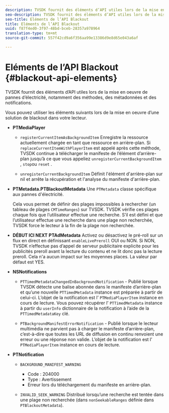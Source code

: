 ```yaml
---
description: TVSDK fournit des éléments d’API utiles lors de la mise en oeuvre de pannes d’électricité, notamment des méthodes, des métadonnées et des notifications.
seo-description: TVSDK fournit des éléments d’API utiles lors de la mise en oeuvre de pannes d’électricité, notamment des méthodes, des métadonnées et des notifications.
seo-title: Eléments de l’API Blackout
title: Eléments de l’API Blackout
uuid: f87f4ed0-3f97-48bd-bceb-28357a978964
translation-type: tm+mt
source-git-commit: 557f42cd9a6f356aa99e13386d9e8d65e043a6af

---
```



# Eléments de l’API Blackout {#blackout-api-elements}

TVSDK fournit des éléments d’API utiles lors de la mise en oeuvre de pannes d’électricité, notamment des méthodes, des métadonnées et des notifications.

Vous pouvez utiliser les éléments suivants lors de la mise en oeuvre d’une solution de blackout dans votre lecteur.

* **PTMediaPlayer**

   * `registerCurrentItemAsBackgroundItem` Enregistre la ressource actuellement chargée en tant que ressource en arrière-plan. Si `replaceCurrentItemWithPlayerItem` est appelé après cette méthode, TVSDK continue à télécharger le manifeste de l’élément d’arrière-plan jusqu’à ce que vous appeliez `unregisterCurrentBackgroundItem` , `stop`ou `reset` .

   * `unregisterCurrentBackgroundItem` Définit l&#39;élément d&#39;arrière-plan sur nil et arrête la récupération et l&#39;analyse du manifeste d&#39;arrière-plan.

* **PTMetadata.PTBlackoutMetadata** Une `PTMetadata` classe spécifique aux pannes d&#39;électricité.

   Cela vous permet de définir des plages impossibles à rechercher (un tableau de plages `CMTimeRanges`) sur TVSDK. TVSDK vérifie ces plages chaque fois que l’utilisateur effectue une recherche. S’il est défini et que l’utilisateur effectue une recherche dans une plage non recherchée, TVSDK force le lecteur à la fin de la plage non recherchée.

* **DÉBUT ICI NEXT** **PTAdMetadata** Activez ou désactivez le pré-roll sur un flux en direct en définissant `enableLivePreroll` OUI ou NON. Si NON, TVSDK n’effectue pas d’appel de serveur publicitaire explicite pour les publicités preroll avant la lecture du contenu et ne lit donc pas la lecture preroll. Cela n&#39;a aucun impact sur les moyennes places. La valeur par défaut est YES.

* **NSNotifications**

   * `PTTimedMetadataChangedInBackgroundNotification` - Publié lorsque TVSDK détecte une balise abonnée dans le manifeste d’arrière-plan et qu’une nouvelle `PTTimedMetadata` instance est préparée à partir de celui-ci. L’objet de la notification est l’ `PTMediaPlayerItem` instance en cours de lecture. Vous pouvez récupérer l’ `PTTimedMetadata` instance à partir du `userInfo` dictionnaire de la notification à l’aide de la `PTTimedMetadataKey` clé.

   * `PTBackgroundManifestErrorNotification` - Publié lorsque le lecteur multimédia ne parvient pas à charger le manifeste d’arrière-plan, c’est-à-dire que toutes les URL de diffusion en continu renvoient une erreur ou une réponse non valide. L’objet de la notification est l’ `PTMediaPlayerItem` instance en cours de lecture.

* **PTNotification**

   * `BACKGROUND_MANIFEST_WARNING`

      * Code : 204000
      * Type : Avertissement
      * Erreur lors du téléchargement du manifeste en arrière-plan.
   * `INVALID_SEEK_WARNING` Distribué lorsqu’une recherche est tentée dans une plage non recherchée (dans `nonSeekableRanges` définie dans `PTBlackoutMetadata`).